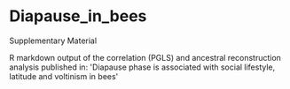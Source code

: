 # Diapause_in_bees
Supplementary Material

R markdown output of the correlation (PGLS) and ancestral reconstruction analysis published in: 'Diapause phase is associated with
social lifestyle, latitude and voltinism in bees'

